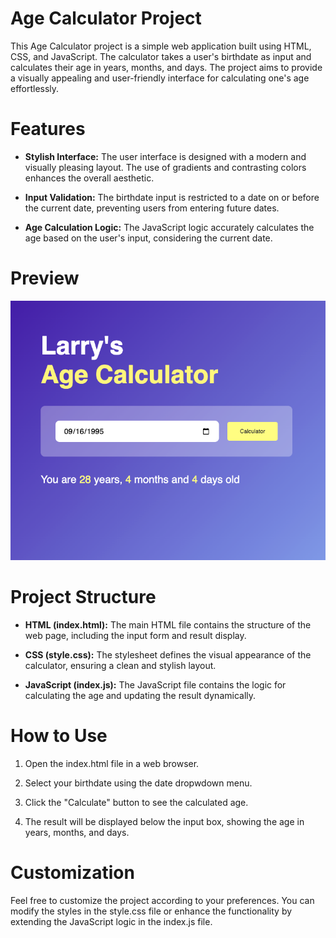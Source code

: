 # Age Calculator Project

This Age Calculator project is a simple web application built using HTML, CSS, and JavaScript. The calculator takes a user's birthdate as input and calculates their age in years, months, and days. The project aims to provide a visually appealing and user-friendly interface for calculating one's age effortlessly.

# Features

- **Stylish Interface:** The user interface is designed with a modern and visually pleasing layout. The use of gradients and contrasting colors enhances the overall aesthetic.

- **Input Validation:** The birthdate input is restricted to a date on or before the current date, preventing users from entering future dates.

- **Age Calculation Logic:** The JavaScript logic accurately calculates the age based on the user's input, considering the current date.

# Preview 
![Age Calculator](AgeCalculator.png)

# Project Structure
- **HTML (index.html):** The main HTML file contains the structure of the web page, including the input form and result display.

- **CSS (style.css):** The stylesheet defines the visual appearance of the calculator, ensuring a clean and stylish layout.

- **JavaScript (index.js):** The JavaScript file contains the logic for calculating the age and updating the result dynamically.

# How to Use
1. Open the index.html file in a web browser.

2. Select your birthdate using the date dropwdown menu.

3. Click the "Calculate" button to see the calculated age.

4. The result will be displayed below the input box, showing the age in years, months, and days.

# Customization
Feel free to customize the project according to your preferences. You can modify the styles in the style.css file or enhance the functionality by extending the JavaScript logic in the index.js file.

